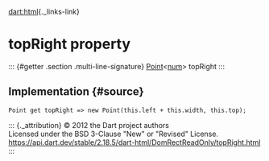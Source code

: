 [dart:html](../../dart-html/dart-html-library){._links-link}

topRight property
=================

::: {#getter .section .multi-line-signature}
[Point](../../dart-math/point-class)\<[num](../../dart-core/num-class)\>
topRight
:::

Implementation {#source}
--------------

``` {.language-dart data-language="dart"}
Point get topRight => new Point(this.left + this.width, this.top);
```

::: {._attribution}
© 2012 the Dart project authors\
Licensed under the BSD 3-Clause \"New\" or \"Revised\" License.\
<https://api.dart.dev/stable/2.18.5/dart-html/DomRectReadOnly/topRight.html>
:::
